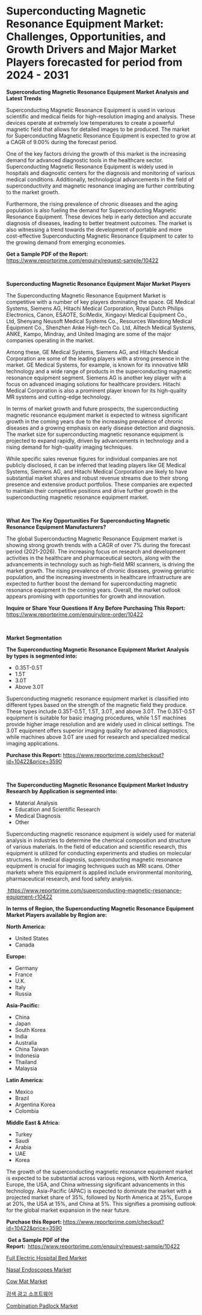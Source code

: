<p><h1>Superconducting Magnetic Resonance Equipment Market: Challenges, Opportunities, and Growth Drivers and Major Market Players forecasted for period from 2024 - 2031</h1></p><p><strong>Superconducting Magnetic Resonance Equipment Market Analysis and Latest Trends</strong></p>
<p><p>Superconducting Magnetic Resonance Equipment is used in various scientific and medical fields for high-resolution imaging and analysis. These devices operate at extremely low temperatures to create a powerful magnetic field that allows for detailed images to be produced. The market for Superconducting Magnetic Resonance Equipment is expected to grow at a CAGR of 9.00% during the forecast period.</p><p>One of the key factors driving the growth of this market is the increasing demand for advanced diagnostic tools in the healthcare sector. Superconducting Magnetic Resonance Equipment is widely used in hospitals and diagnostic centers for the diagnosis and monitoring of various medical conditions. Additionally, technological advancements in the field of superconductivity and magnetic resonance imaging are further contributing to the market growth.</p><p>Furthermore, the rising prevalence of chronic diseases and the aging population is also fueling the demand for Superconducting Magnetic Resonance Equipment. These devices help in early detection and accurate diagnosis of diseases, leading to better treatment outcomes. The market is also witnessing a trend towards the development of portable and more cost-effective Superconducting Magnetic Resonance Equipment to cater to the growing demand from emerging economies.</p></p>
<p><strong>Get a Sample PDF of the Report:&nbsp;</strong> <a href="https://www.reportprime.com/enquiry/request-sample/10422">https://www.reportprime.com/enquiry/request-sample/10422</a></p>
<p>&nbsp;</p>
<p><strong>Superconducting Magnetic Resonance Equipment Major Market Players</strong></p>
<p><p>The Superconducting Magnetic Resonance Equipment Market is competitive with a number of key players dominating the space. GE Medical Systems, Siemens AG, Hitachi Medical Corporation, Royal Dutch Philips Electronics, Canon, ESAOTE, SciMedix, Xingaoyi Medical Equipment Co., Ltd, Shenyang Neusoft Medical Systems Co., Resources Wandong Medical Equipment Co., Shenzhen Anke High-tech Co. Ltd, Alltech Medical Systems, ANKE, Kampo, Mindray, and United Imaging are some of the major companies operating in the market.</p><p>Among these, GE Medical Systems, Siemens AG, and Hitachi Medical Corporation are some of the leading players with a strong presence in the market. GE Medical Systems, for example, is known for its innovative MRI technology and a wide range of products in the superconducting magnetic resonance equipment segment. Siemens AG is another key player with a focus on advanced imaging solutions for healthcare providers. Hitachi Medical Corporation is also a prominent player known for its high-quality MR systems and cutting-edge technology.</p><p>In terms of market growth and future prospects, the superconducting magnetic resonance equipment market is expected to witness significant growth in the coming years due to the increasing prevalence of chronic diseases and a growing emphasis on early disease detection and diagnosis. The market size for superconducting magnetic resonance equipment is projected to expand rapidly, driven by advancements in technology and a rising demand for high-quality imaging techniques.</p><p>While specific sales revenue figures for individual companies are not publicly disclosed, it can be inferred that leading players like GE Medical Systems, Siemens AG, and Hitachi Medical Corporation are likely to have substantial market shares and robust revenue streams due to their strong presence and extensive product portfolios. These companies are expected to maintain their competitive positions and drive further growth in the superconducting magnetic resonance equipment market.</p></p>
<p>&nbsp;</p>
<p><strong>What Are The Key Opportunities For Superconducting Magnetic Resonance Equipment Manufacturers?</strong></p>
<p><p>The global Superconducting Magnetic Resonance Equipment market is showing strong growth trends with a CAGR of over 7% during the forecast period (2021-2026). The increasing focus on research and development activities in the healthcare and pharmaceutical sectors, along with the advancements in technology such as high-field MRI scanners, is driving the market growth. The rising prevalence of chronic diseases, growing geriatric population, and the increasing investments in healthcare infrastructure are expected to further boost the demand for superconducting magnetic resonance equipment in the coming years. Overall, the market outlook appears promising with opportunities for growth and innovation.</p></p>
<p><strong>Inquire or Share Your Questions If Any Before Purchasing This Report:</strong> <a href="https://www.reportprime.com/enquiry/pre-order/10422">https://www.reportprime.com/enquiry/pre-order/10422</a></p>
<p>&nbsp;</p>
<p><strong>Market Segmentation</strong></p>
<p><strong>The Superconducting Magnetic Resonance Equipment Market Analysis by types is segmented into:</strong></p>
<p><ul><li>0.35T-0.5T</li><li>1.5T</li><li>3.0T</li><li>Above 3.0T</li></ul></p>
<p><p>Superconducting magnetic resonance equipment market is classified into different types based on the strength of the magnetic field they produce. These types include 0.35T-0.5T, 1.5T, 3.0T, and above 3.0T. The 0.35T-0.5T equipment is suitable for basic imaging procedures, while 1.5T machines provide higher image resolution and are widely used in clinical settings. The 3.0T equipment offers superior imaging quality for advanced diagnostics, while machines above 3.0T are used for research and specialized medical imaging applications.</p></p>
<p><strong>Purchase this Report:&nbsp;</strong><a href="https://www.reportprime.com/checkout?id=10422&price=3590">https://www.reportprime.com/checkout?id=10422&price=3590</a></p>
<p>&nbsp;</p>
<p><strong>The Superconducting Magnetic Resonance Equipment Market Industry Research by Application is segmented into:</strong></p>
<p><ul><li>Material Analysis</li><li>Education and Scientific Research</li><li>Medical Diagnosis</li><li>Other</li></ul></p>
<p><p>Superconducting magnetic resonance equipment is widely used for material analysis in industries to determine the chemical composition and structure of various materials. In the field of education and scientific research, this equipment is utilized for conducting experiments and studies on molecular structures. In medical diagnosis, superconducting magnetic resonance equipment is crucial for imaging techniques such as MRI scans. Other markets where this equipment is applied include environmental monitoring, pharmaceutical research, and food safety analysis.</p></p>
<p><a href="https://www.reportprime.com/superconducting-magnetic-resonance-equipment-r10422">&nbsp;https://www.reportprime.com/superconducting-magnetic-resonance-equipment-r10422</a></p>
<p><strong>In terms of Region, the Superconducting Magnetic Resonance Equipment Market Players available by Region are:</strong></p>
<p>
    <p> <strong> North America: </strong>
        <ul>
            <li>United States</li>
            <li>Canada</li>
        </ul>
        </p> 
    <p> <strong> Europe: </strong>
        <ul>
            <li>Germany</li>
            <li>France</li>
            <li>U.K.</li>
            <li>Italy</li>
            <li>Russia</li>
        </ul>
        </p> 
    <p> <strong> Asia-Pacific: </strong>
        <ul>
            <li>China</li>
            <li>Japan</li>
            <li>South Korea</li>
            <li>India</li>
            <li>Australia</li>
            <li>China Taiwan</li>
            <li>Indonesia</li>
            <li>Thailand</li>
            <li>Malaysia</li>
        </ul>
        </p> 
    <p> <strong> Latin America: </strong>
        <ul>
            <li>Mexico</li>
            <li>Brazil</li>
            <li>Argentina Korea</li>
            <li>Colombia</li>
        </ul>
        </p> 
    <p> <strong> Middle East & Africa: </strong>
        <ul>
            <li>Turkey</li>
            <li>Saudi</li>
            <li>Arabia</li>
            <li>UAE</li>
            <li>Korea</li>
        </ul>
    </p>
    </p>
<p><p>The growth of the superconducting magnetic resonance equipment market is expected to be substantial across various regions, with North America, Europe, the USA, and China witnessing significant advancements in this technology. Asia-Pacific (APAC) is expected to dominate the market with a projected market share of 35%, followed by North America at 25%, Europe at 20%, the USA at 15%, and China at 5%. This signifies a promising outlook for the global market expansion in the near future.</p></p>
<p><strong>Purchase this Report: </strong><a href="https://www.reportprime.com/checkout?id=10422&price=3590">https://www.reportprime.com/checkout?id=10422&price=3590</a></p>
<p>&nbsp;<strong>Get a Sample PDF of the Report:&nbsp;&nbsp;</strong><a href="https://www.reportprime.com/enquiry/request-sample/10422">https://www.reportprime.com/enquiry/request-sample/10422</a></p>
<p><strong></strong></p>
<p><p><a href="https://www.linkedin.com/pulse/full-electric-hospital-bed-market-key-successful-business-strategy-wwxfe?trackingId=FDwpoyQTeV59qRePwgsJ4g%3D%3D">Full Electric Hospital Bed Market</a></p><p><a href="https://www.linkedin.com/pulse/nasal-endoscopes-market-report-reveals-latest-trends-growth-wqh1e?trackingId=SvYyCkL6EM%2B%2F8jEqmjHaog%3D%3D">Nasal Endoscopes Market</a></p><p><a href="https://issuu.com/reportprime-2/docs/cow-mat-market-size-2030.pptx">Cow Mat Market</a></p><p><a href="https://medium.com/@lelalangosh2022/2024%EB%85%84%EB%B6%80%ED%84%B0-2031%EB%85%84%EA%B9%8C%EC%A7%80%EC%9D%98-%EA%B2%80%EC%83%89-%EA%B4%91%EA%B3%A0-%EC%86%8C%ED%94%84%ED%8A%B8%EC%9B%A8%EC%96%B4-%EC%8B%9C%EC%9E%A5-%EC%A0%90%EC%9C%A0%EC%9C%A8-%EB%B3%80%ED%99%94%EC%99%80-%EC%8B%9C%EC%9E%A5-%EC%84%B1%EC%9E%A5-%ED%8A%B8%EB%A0%8C%EB%93%9C%EB%A5%BC-%EC%A1%B0%EC%82%AC%ED%95%A9%EB%8B%88%EB%8B%A4-770ba617bcc5">검색 광고 소프트웨어</a></p><p><a href="https://issuu.com/reportprime-2/docs/combination-padlock-market-size-2030.pptx">Combination Padlock Market</a></p></p>